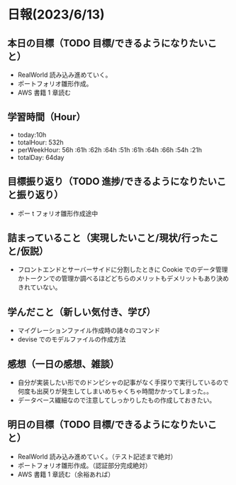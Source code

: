 # 日報(2023/6/13)

## 本日の目標（TODO 目標/できるようになりたいこと）

- RealWorld 読み込み進めていく。
- ポートフォリオ雛形作成。
- AWS 書籍 1 章読む

## 学習時間（Hour）

- today:10h
- totalHour: 532h
- perWeekHour: 56h :61h :62h :64h :51h :61h :64h :66h :54h :21h
- totalDay: 64day

## 目標振り返り（TODO 進捗/できるようになりたいこと振り返り）

- ポー t フォリオ雛形作成途中

## 詰まっていること（実現したいこと/現状/行ったこと/仮説）

- フロントエンドとサーバーサイドに分割したときに Cookie でのデータ管理かトークンでの管理か調べるほどどちらのメリットもデメリットもあり決めきれていない。

## 学んだこと（新しい気付き、学び）

- マイグレーションファイル作成時の諸々のコマンド
- devise でのモデルファイルの作成方法

## 感想（一日の感想、雑談）

- 自分が実装したい形でのドンピシャの記事がなく手探りで実行しているので何度も出戻りが発生してしまいめちゃくちゃ時間かかってしまった。。
- データベース繊細なので注意してしっかりしたもの作成しておきたい。

## 明日の目標（TODO 目標/できるようになりたいこと）

- RealWorld 読み込み進めていく。（テスト記述まで絶対）
- ポートフォリオ雛形作成。（認証部分完成絶対）
- AWS 書籍 1 章読む（余裕あれば）
